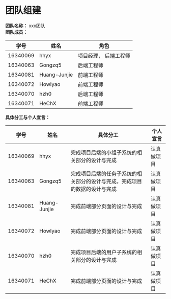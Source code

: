 # 团队组建
**团队名称：** xxx团队                       
**团队成员：**

| 学号 | 姓名 | 角色 |
| ---- | ---- | ---- |
| 16340069 | hhyx | 项目经理， 后端工程师 |
| 16340063 | Gongzq5 | 后端工程师 |
| 16340081 | Huang-Junjie | 前端工程师 |
| 16340072 | Howlyao | 前端工程师 |
| 16340070 | hzh0 | 后端工程师 |
| 16340071 | HeChX | 前端工程师 |


**具体分工与个人宣言：**

| 学号 | 姓名 | 具体分工 |个人宣言|
| ---- | ---- | ---- |----|
| 16340069 | hhyx | 完成项目后端的小组子系统的相关部分的设计与完成 |认真做项目|
| 16340063 | Gongzq5 | 完成项目后端的任务子系统的相关部分的设计与完成，完成项目的数据的设计与完成 |认真做项目|
| 16340081 | Huang-Junjie | 完成前端部分页面的设计与完成 |认真做项目|
| 16340072 | Howlyao | 完成前端部分页面的设计与完成 |认真做项目|
| 16340070 | hzh0 | 完成项目后端的用户子系统的相关部分的设计与完成 |认真做项目|
| 16340071 | HeChX | 完成前端部分页面的设计与完成 |认真做项目|


